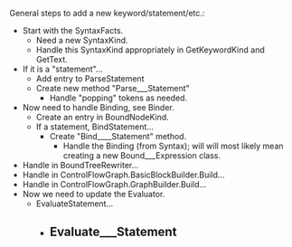 ﻿General steps to add a new keyword/statement/etc.:

- Start with the SyntaxFacts.
  - Need a new SyntaxKind.
  - Handle this SyntaxKind appropriately in GetKeywordKind and GetText.
- If it is a "statement"...
  - Add entry to ParseStatement
  - Create new method "Parse___Statement"
    - Handle "popping" tokens as needed.
- Now need to handle Binding, see Binder.
  - Create an entry in BoundNodeKind.
  - If a statement, BindStatement...
    - Create "Bind____Statement" method.
      - Handle the Binding (from Syntax); will will most likely mean creating a new Bound___Expression class.
- Handle in BoundTreeRewriter...
- Handle in ControlFlowGraph.BasicBlockBuilder.Build...
- Handle in ControlFlowGraph.GraphBuilder.Build...
- Now we need to update the Evaluator.
  - EvaluateStatement...
    - Evaluate___Statement
      - 